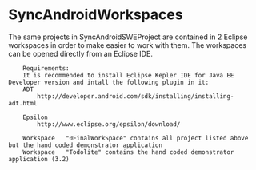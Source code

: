 SyncAndroidWorkspaces
=====================

The same projects in SyncAndroidSWEProject are contained in 2 Eclipse workspaces in order to make easier to work with them. 
The workspaces can be opened directly from an 		Eclipse IDE.
		
		Requirements: 
		It is recommended to install Eclipse Kepler IDE for Java EE Developer version and intall the following plugin in it:
		ADT 
			http://developer.android.com/sdk/installing/installing-adt.html 
		
		Epsilon 
			http://www.eclipse.org/epsilon/download/
			
		Workspace	"0FinalWorkSpace" contains all project listed above but the hand coded demonstrator application
		Workspace	"Todolite" contains the hand coded demonstrator application (3.2)
